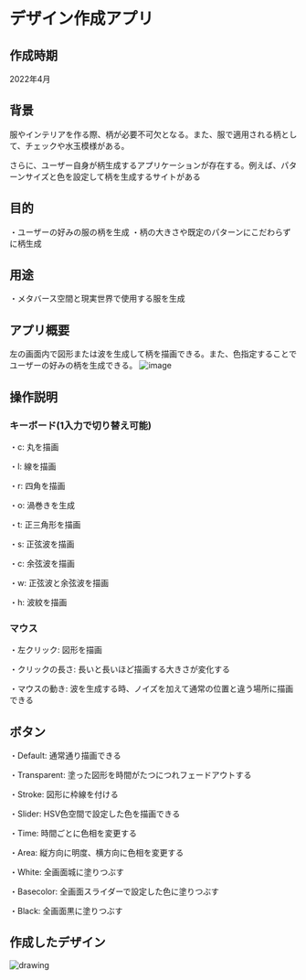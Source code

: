 # デザイン作成アプリ

## 作成時期
2022年4月

## 背景
服やインテリアを作る際、柄が必要不可欠となる。また、服で適用される柄として、チェックや水玉模様がある。

さらに、ユーザー自身が柄生成するアプリケーションが存在する。例えば、パターンサイズと色を設定して柄を生成するサイトがある

## 目的
・ユーザーの好みの服の柄を生成
・柄の大きさや既定のパターンにこだわらずに柄生成

## 用途
・メタバース空間と現実世界で使用する服を生成

## アプリ概要
左の画面内で図形または波を生成して柄を描画できる。また、色指定することでユーザーの好みの柄を生成できる。
![image](https://github.com/ImagawaKosuke/HCIR1/assets/73947990/d3cbe1e8-782a-425d-83db-6b77329342d8)

## 操作説明
### キーボード(1入力で切り替え可能)
・c: 丸を描画

・l: 線を描画

・r: 四角を描画

・o: 渦巻きを生成

・t: 正三角形を描画

・s: 正弦波を描画

・c: 余弦波を描画

・w: 正弦波と余弦波を描画

・h: 波紋を描画


### マウス
・左クリック: 図形を描画

・クリックの長さ: 長いと長いほど描画する大きさが変化する

・マウスの動き: 波を生成する時、ノイズを加えて通常の位置と違う場所に描画できる

## ボタン
・Default: 通常通り描画できる

・Transparent: 塗った図形を時間がたつにつれフェードアウトする

・Stroke: 図形に枠線を付ける

・Slider: HSV色空間で設定した色を描画できる

・Time: 時間ごとに色相を変更する

・Area: 縦方向に明度、横方向に色相を変更する

・White: 全画面城に塗りつぶす

・Basecolor: 全画面スライダーで設定した色に塗りつぶす

・Black: 全画面黒に塗りつぶす


## 作成したデザイン
![drawing](https://github.com/ImagawaKosuke/HCIR1/assets/73947990/80d4debb-5a29-4be6-9647-4518aac168a8)
